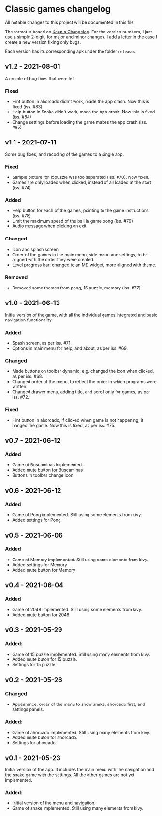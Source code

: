 # Classic games changelog

All notable changes to this project will be documented in this file.

The format is based on [Keep a Changelog](https://keepachangelog.com/en/1.0.0/). For the version numbers, I just use a simple 2-digit, for major and minor changes. I add a letter in the case I create a new version fixing only bugs.

Each version has its corresponding apk under the folder `releases`.


## v1.2 -  2021-08-01

A couple of bug fixes that were left.


### Fixed
- Hint button in ahorcado didn't work, made the app crash. Now this is fixed (iss. #83)
- Help button in Snake didn't work, made the app crash. Now this is fixed (iss. #84)
- Change settings before loading the game makes the app crash (iss. #85)


## v1.1 - 2021-07-11

Some bug fixes, and recoding of the games to a single app.


### Fixed
- Sample picture for 15puzzle was too separated (iss. #70). Now fixed.
- Games are only loaded when clicked, instead of all loaded at the start (iss. #74)


### Added
- Help button for each of the games, pointing to the game instructions (iss. #78)
- Limit the maximum speed of the ball in game pong (iss. #79)
- Audio message when clicking on exit


### Changed
- Icon and splash screen
- Order of the games in the main menu, side menu and settings, to be aligned with the order they were created.
- Level progress bar: changed to an MD widget, more aligned with theme.


### Removed
- Removed some themes from pong, 15 puzzle, memory (iss. #77)



## v1.0 - 2021-06-13

Initial versión of the game, with all the individual games integrated and basic navigation functionality.


### Added
- Spash screen, as per iss. #71.
- Options in main menu for help, and about, as per iss. #69.


### Changed
- Made buttons on toolbar dynamic, e.g. changed the icon when clicked, as per iss. #68.
- Changed order of the menu, to reflect the order in which programs were written.
- Changed drawer menu, adding title, and scroll only for games, as per iss. #72.

### Fixed
- Hint button in ahorcado, if clicked when game is not happening, it hanged the game. Now this is fixed, as per iss. #75.


## v0.7 - 2021-06-12

### Added
- Game of Buscaminas implemented.
- Added mute button for Buscaminas
- Buttons in toolbar change icon.



## v0.6 - 2021-06-12

### Added
- Game of Pong implemented. Still using some elements from kivy.
- Added settings for Pong


## v0.5 - 2021-06-06

### Added
- Game of Memory implemented. Still using some elements from kivy.
- Added settings for Memory
- Added mute button for Memory


## v0.4 - 2021-06-04

### Added
- Game of 2048 implemented. Still using some elements from kivy.
- Added mute button for 2048


## v0.3 - 2021-05-29

### Added:
- Game of 15 puzzle implemented. Still using many elements from kivy.
- Added mute buton for 15 puzzle.
- Settings for 15 puzzle.


## v0.2 - 2021-05-26

### Changed
- Appearance: order of the menu to show snake, ahorcado first, and settings panels.

### Added:
- Game of ahorcado implemented. Still using many elements from kivy.
- Added mute buton for ahorcado.
- Settings for ahorcado.


## v0.1 - 2021-05-23

Initial version of the app. It includes the main menu with the navigation and the snake game with the settings. All the other games are not yet implemented.

### Added:
- Initial version of the menu and navigation.
- Game of snake implemented. Still using many elements from kivy.
